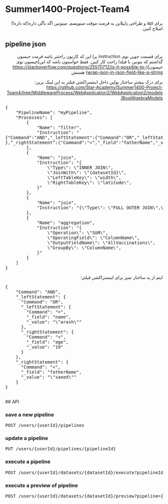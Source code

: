 # Summer1400-Project-Team4
<div dir="rtl">
برای api و طراحی پایپلاین یه فرمت موقت مینویسم. میتونین اگه باگی داره(که داره!) اصلاح کنین.
</div>


## pipeline json
<div dir="rtl">

برای قسمت جوین توی instruction برا این که کارتون راحتتر باشه فرمت جیسون گذاشتم که بتونین با فیلدا راحت کار کنین. فقط حواستون باشه که این]جیسون توی جیسون](https://stackoverflow.com/questions/25570712/is-it-possible-to-wrap-json-in-json-field-like-a-string) هستش

برای درک بیشتر ساختار بولین داخل اینتسراکشن فیلتر به این لینک برین:
https://github.com/Star-Academy/Summer1400-Project-Team4/tree/MiddlewareProcess/WebApplication2/WebApplication2/models/BoolAlgebraModels

</div>

<pre>
{
    "PipelineName": "myPipeline",
    "Processes": [
        {
            "Name": "filter",
            "Instruction": "
{"Command":"AND","_leftStatement":{"Command":"OR","_leftStatement":{"Command":"=","_field":"name","_value":"\"arash\""},"_rightStatement":{"Command":"<","_field":"age","_value":"19"}
},"_rightStatement":{"Command":"<","_field":"fatherName","_value":"\"saeed\""}}"
        },
        {
            "Name": "join",
            "Instruction": "{
                \"Type\": \"INNER JOIN\",
                \"JoinWith\": \"{datasetId}\",
                \"LeftTableKey\": \"width\",
                \"RightTableKey\": \"latitude\",
            }"
        },
        {
            "Name": "join",
            "Instruction": "{\"Type\": \"FULL OUTER JOIN\",\"JoinWith\": \"10\",\"LeftTableKey\": \"StudentNumber\",\"RightTableKey\": \"StudentNumber2\",}"
        }, 
        {
            "Name": "aggregation",
            "Instruction": "{
                \"Operation\": \"SUM\",
                \"OperatingField\": \"ColumnName\",
                \"OutputFieldName\": \"AllVaccinations\",
                \"GroupBy\": \"ColumnName\",
            }"
        }       
    ]
}
</pre>


<div dir="rtl">
اینم از یه ساختار تمیز برای اینستراکشن فیلتر:
</div>
<pre>
{
    "Command": "AND",
    "_leftStatement": {
      "Command": "OR",
      "_leftStatement": {
        "Command": "=",
        "_field": "name",
        "_value": "\"arash\""
      },
      "_rightStatement": {
        "Command": "<",
        "_field": "age",
        "_value": "19"
      }
    },
    "_rightStatement": {
      "Command": "<",
      "_field": "fatherName",
      "_value": "\"saeed\""
    }
}

</pre>
## API

### save a new pipeline

<pre>
POST /users/{userId}/pipelines
</pre>

### update a pipeline

<pre>
PUT /users/{userId}/pipelines/{pipelineId}
</pre>

### execute a pipeline

<pre>
POST /users/{userId}/datasets/{datasetId}/execute?pipelineId={pipelineId}&destination={datasetId}
</pre>

### execute a preview of pipeline

<pre>
POST /users/{userId}/datasets/{datasetId}/preview?pipeline={pipeline}
</pre>

